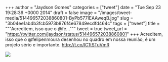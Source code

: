 
+++
author = "Jaydson Gomes"
categories = ["tweet"]
date = "Tue Sep 23 19:28:36 +0000 2014"
draft = false
image = "/images/tweet-media/514496572038860801-ByPb577IEAAweqB.jpg"
slug = "3b04ee1ab4b3fcb5973b876f4e67849ecdfd464c"
tags = ["tweet"]
title = """Acreditem, isso que o @fe..."""
tweet = true
tweet_url = "https://twitter.com/jaydson/status/514496572038860801"
+++
Acreditem, isso que o @felipenmoura desenhou no quadro em nossa reunião, é um projeto sério e importante. http://t.co/lC1tSTuVmR

![](/images/tweet-media/514496572038860801-ByPb577IEAAweqB.jpg)